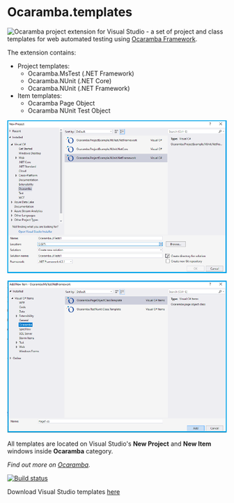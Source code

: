 # Ocaramba.templates
<img align="left" src="objectivity_logo.ico">

Ocaramba project extension for Visual Studio - a set of project and class templates for web automated testing using [Ocaramba Framework](https://github.com/ObjectivityLtd/Ocaramba).

The extension contains:

- Project templates:
  - Ocaramba.MsTest (.NET Framework)
  - Ocaramba.NUnit (.NET Core)
  - Ocaramba.NUnit (.NET Framework)
- Item templates:
  - Ocaramba Page Object
  - Ocaramba NUnit Test Object

![Add New Project window](images/new-project.png)

![Add New Item window](images/new-item.png)

All templates are located on Visual Studio's **New Project** and **New Item** windows inside **Ocaramba** category.

*Find out more on [Ocaramba](https://github.com/ObjectivityLtd/Ocaramba).*

[![Build status](https://ci.appveyor.com/api/projects/status/1rge2tva73nlfvm2?svg=true)](https://ci.appveyor.com/project/ObjectivityAdminsTeam/ocaramba-templates)

Download Visual Studio templates [here](https://ci.appveyor.com/project/ObjectivityAdminsTeam/ocaramba-templates/build/artifacts )
